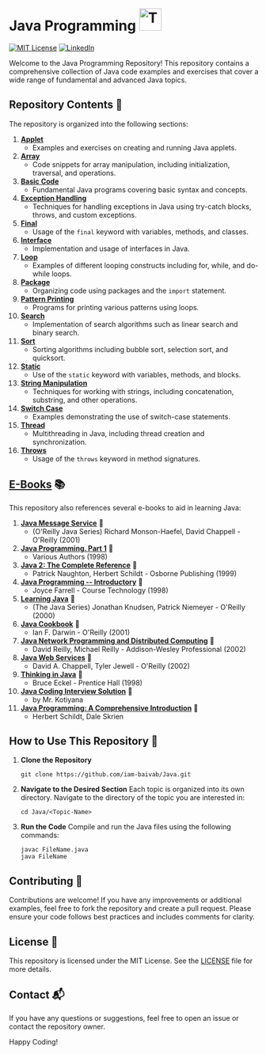 # Java Programming <img src="https://raw.githubusercontent.com/Tarikul-Islam-Anik/Animated-Fluent-Emojis/master/Emojis/Food/Teacup%20Without%20Handle.png" alt="Teacup Without Handle" width="45" height="45" />
[![MIT License][license-shield]][license-url]
[![LinkedIn][linkedin-shield]][linkedin-url]

Welcome to the Java Programming Repository! This repository contains a comprehensive collection of Java code examples and exercises that cover a wide range of fundamental and advanced Java topics.

## Repository Contents 📂

The repository is organized into the following sections:

1. **[Applet](https://github.com/iam-baivab/Java/tree/master/Applet)**
    - Examples and exercises on creating and running Java applets.
2. **[Array](https://github.com/iam-baivab/Java/tree/master/Array)**
    - Code snippets for array manipulation, including initialization, traversal, and operations.
3. **[Basic Code](https://github.com/iam-baivab/Java/tree/master/Basic%20Code)**
    - Fundamental Java programs covering basic syntax and concepts.
4. **[Exception Handling](https://github.com/iam-baivab/Java/tree/master/Exception%20Handling)**
    - Techniques for handling exceptions in Java using try-catch blocks, throws, and custom exceptions.
5. **[Final](https://github.com/iam-baivab/Java/tree/master/Final)**
    - Usage of the `final` keyword with variables, methods, and classes.
6. **[Interface](https://github.com/iam-baivab/Java/tree/master/Interface)**
    - Implementation and usage of interfaces in Java.
7. **[Loop](https://github.com/iam-baivab/Java/tree/master/Loop)**
    - Examples of different looping constructs including for, while, and do-while loops.
8. **[Package](https://github.com/iam-baivab/Java/tree/master/Package)**
    - Organizing code using packages and the `import` statement.
9. **[Pattern Printing](https://github.com/iam-baivab/Java/tree/master/Pattern%20Printing)**
    - Programs for printing various patterns using loops.
10. **[Search](https://github.com/iam-baivab/Java/tree/master/Search)**
    - Implementation of search algorithms such as linear search and binary search.
11. **[Sort](https://github.com/iam-baivab/Java/tree/master/Sort)**
    - Sorting algorithms including bubble sort, selection sort, and quicksort.
12. **[Static](https://github.com/iam-baivab/Java/tree/master/Static)**
    - Use of the `static` keyword with variables, methods, and blocks.
13. **[String Manipulation](https://github.com/iam-baivab/Java/tree/master/String%20Manipulation)**
    - Techniques for working with strings, including concatenation, substring, and other operations.
14. **[Switch Case](https://github.com/iam-baivab/Java/tree/master/Switch%20case)**
    - Examples demonstrating the use of switch-case statements.
15. **[Thread](https://github.com/iam-baivab/Java/tree/master/Thread)**
    - Multithreading in Java, including thread creation and synchronization.
16. **[Throws](https://github.com/iam-baivab/Java/tree/master/Throws)**
    - Usage of the `throws` keyword in method signatures.

## [E-Books](https://github.com/iam-baivab/Java/tree/main/E-Book) 📚

This repository also references several e-books to aid in learning Java:

1. **[Java Message Service](https://github.com/iam-baivab/Java/blob/main/E-Book/(O'Reilly%20Java%20Series)%20Richard%20Monson-Haefel%2C%20David%20Chappell%20-%20Java%20Message%20Service-O'Reilly%20(2001)%20-%20Library%20JISCE.pdf)** 📖
   - (O'Reilly Java Series) Richard Monson-Haefel, David Chappell - O'Reilly (2001)
2. **[Java Programming. Part 1](https://github.com/iam-baivab/Java/blob/main/E-Book/Various%20-%20Java%20Programming.%20Part%201%20(1998)%20-%20Library%20JISCE.pdf)** 📖
   - Various Authors (1998)
3. **[Java 2: The Complete Reference](https://github.com/iam-baivab/Java/blob/main/E-Book/Patrick%20Naughton%2C%20Herbert%20Schildt%20-%20Java%202_%20The%20complete%20reference-Osborne%20Publishing%20(1999)%20-%20Library%20JISCE.pdf)** 📖
   - Patrick Naughton, Herbert Schildt - Osborne Publishing (1999)
4. **[Java Programming -- Introductory](https://github.com/iam-baivab/Java/blob/main/E-Book/Joyce%20Farrell%20-%20Java%20Programming%20--%20Introductory-Course%20Technology%20(1998)%20-%20Library%20JISCE.pdf)** 📖
   - Joyce Farrell - Course Technology (1998)
5. **[Learning Java](https://github.com/iam-baivab/Java/blob/main/E-Book/(The%20Java%20series)%20Jonathan%20Knudsen%2C%20Patrick%20Niemeyer%20-%20Learning%20Java-O'Reilly%20(2000)%20-%20Library%20JISCE.pdf)** 📖
   - (The Java Series) Jonathan Knudsen, Patrick Niemeyer - O'Reilly (2000)
6. **[Java Cookbook](https://github.com/iam-baivab/Java/blob/main/E-Book/Ian%20F.%20Darwin%20-%20Java%20Cookbook-O'Reilly%20(2001)%20-%20Library%20JISCE.pdf)** 📖
   - Ian F. Darwin - O'Reilly (2001)
7. **[Java Network Programming and Distributed Computing](https://github.com/iam-baivab/Java/blob/main/E-Book/David%20Reilly%2C%20Michael%20Reilly%20-%20Java%20Network%20Programming%20and%20Distributed%20Computing-Addison-Wesley%20Professional%20(2002)%20-%20Library%20JISCE.pdf)** 📖
   - David Reilly, Michael Reilly - Addison-Wesley Professional (2002)
8. **[Java Web Services](https://github.com/iam-baivab/Java/blob/main/E-Book/David%20A.%20Chappell%2C%20Tyler%20Jewell%20-%20Java%20Web%20Services-O'Reilly%20(2002)%20-%20Library%20JISCE.pdf)** 📖
   - David A. Chappell, Tyler Jewell - O'Reilly (2002)
9. **[Thinking in Java](https://github.com/iam-baivab/Java/blob/main/E-Book/Bruce%20Eckel%20-%20Thinking%20in%20Java-Prentice%20Hall%20(1998)%20-%20Library%20JISCE.pdf)** 📖
   - Bruce Eckel - Prentice Hall (1998)
10. **[Java Coding Interview Solution](https://github.com/iam-baivab/Java/blob/main/E-Book/JavaCodingInterviewSolutionbyMr.Kotiyana-1%20-%20HR%20JISCE.pdf)** 📖
    - by Mr. Kotiyana
11. **[Java Programming: A Comprehensive Introduction](https://github.com/iam-baivab/Java/blob/main/E-Book/Java%20Programming%20A%20Comprehensive%20Introduction%20by%20Herbert%20Schildt%20Dale%20Skrien%20(z-lib.org)%20-%20Copy%20(2).pdf)** 📖
    - Herbert Schildt, Dale Skrien

## How to Use This Repository 🚀

1. **Clone the Repository**
    ```
    git clone https://github.com/iam-baivab/Java.git
    ```
2. **Navigate to the Desired Section**
    Each topic is organized into its own directory. Navigate to the directory of the topic you are interested in:
    ```
    cd Java/<Topic-Name>
    ```

3. **Run the Code**
    Compile and run the Java files using the following commands:
    ```
    javac FileName.java
    java FileName
    ```

## Contributing 🤝

Contributions are welcome! If you have any improvements or additional examples, feel free to fork the repository and create a pull request. Please ensure your code follows best practices and includes comments for clarity.

## License 📜

This repository is licensed under the MIT License. See the [LICENSE](LICENSE) file for more details.

## Contact 📬

If you have any questions or suggestions, feel free to open an issue or contact the repository owner.

Happy Coding!

[license-shield]: https://img.shields.io/badge/License-MIT-red.svg
[license-url]: https://github.com/iam-baivab/News-Scraping-using-BeautyfulSoup-Selenium-with-Django/blob/main/LICENSE
[linkedin-shield]: https://img.shields.io/badge/-LinkedIn-black.svg?style=flat&logo=linkedin&colorB=blue
[linkedin-url]: https://www.linkedin.com/in/baivabsarkar/